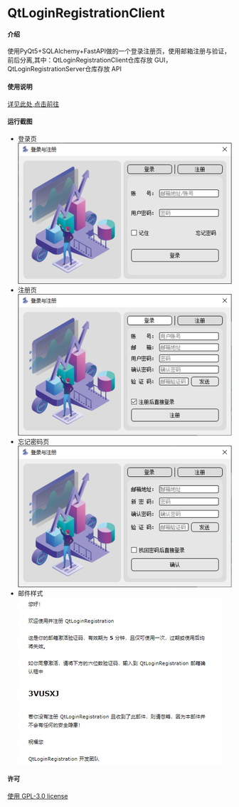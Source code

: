 # QtLoginRegistrationClient

#### 介绍

使用PyQt5+SQLAlchemy+FastAPI做的一个登录注册页，使用邮箱注册与验证，前后分离,其中：QtLoginRegistrationClient仓库存放 GUI，QtLoginRegistrationServer仓库存放 API

#### 使用说明
[详见此处,点击前往](https://www.cnblogs.com/yqbaowo/p/17998599)

#### 运行截图
- 登录页  
  ![login.png](readme/login.png)
- 注册页  
  ![register.png](readme/register.png)
- 忘记密码页  
  ![forget_password.png](readme/forget_password.png)
- 邮件样式  
  ![email.png](readme/email.png)

#### 许可 
 [使用 GPL-3.0 license](https://www.gnu.org/licenses/gpl-3.0.html)